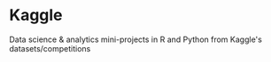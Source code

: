 # Kaggle
Data science &amp; analytics mini-projects in R and Python from Kaggle's datasets/competitions
